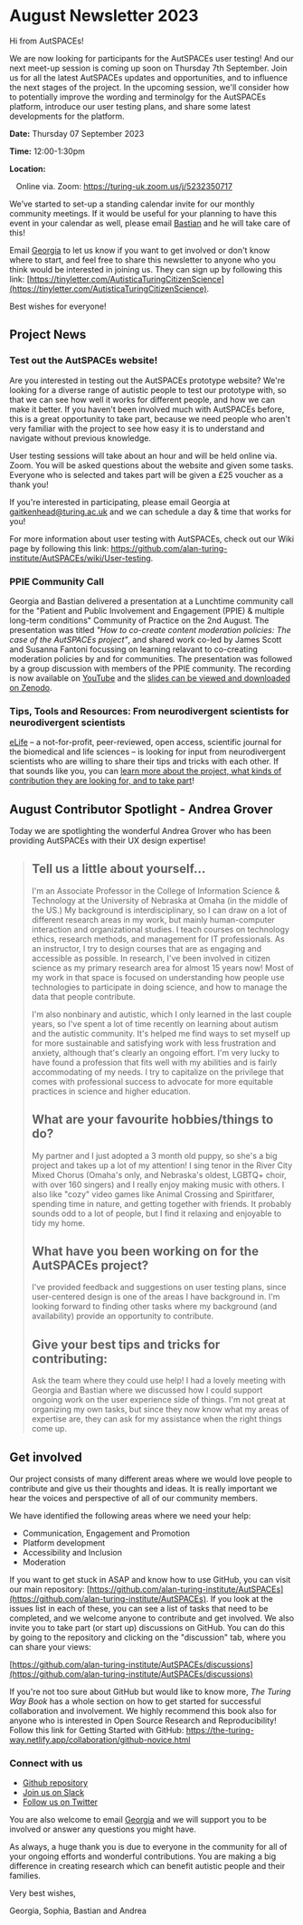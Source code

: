 August Newsletter 2023
=======================

Hi from AutSPACEs! 

We are now looking for participants for the AutSPACEs user testing! And our next meet-up session is coming up soon on Thursday 7th September. Join us for all the latest AutSPACEs updates and opportunities, and to influence the next stages of the project. In the upcoming session, we'll consider how to potentially improve the wording and terminolgy for the AutSPACEs platform, introduce our user testing plans, and share some latest developments for the platform. 

**Date:** Thursday 07 September 2023

**Time:** 12:00-1:30pm

**Location:**     

   Online via. Zoom: https://turing-uk.zoom.us/j/5232350717

We’ve started to set-up a standing calendar invite for our monthly community meetings. If it would be useful for your planning to have this event in your calendar as well, please email [Bastian](mailto:bgreshaketzovaras@turing.ac.uk) and he will take care of this!

Email [Georgia](mailto:gaitkenhead@turing.ac.uk) to let us know if you want to get involved or don't know where to start, and feel free to share this newsletter to anyone who you think would be interested in joining us. They can sign up by following this link: [https://tinyletter.com/AutisticaTuringCitizenScience](https://tinyletter.com/AutisticaTuringCitizenScience).

Best wishes for everyone!

Project News
------------

### Test out the AutSPACEs website! 

Are you interested in testing out the AutSPACEs prototype website? We're looking for a diverse range of autistic people to test our prototype with, so that we can see how well it works for different people, and how we can make it better. If you haven't been involved much with AutSPACEs before, this is a great opportunity to take part, because we need people who aren't very familiar with the project to see how easy it is to understand and navigate without previous knowledge. 

User testing sessions will take about an hour and will be held online via. Zoom. You will be asked questions about the website and given some tasks. Everyone who is selected and takes part will be given a £25 voucher as a thank you!

If you're interested in participating, please email Georgia at gaitkenhead@turing.ac.uk and we can schedule a day & time that works for you!

For more information about user testing with AutSPACEs, check out our Wiki page by following this link: https://github.com/alan-turing-institute/AutSPACEs/wiki/User-testing. 


### PPIE Community Call

Georgia and Bastian delivered a presentation at a Lunchtime community call for the "Patient and Public Involvement and Engagement (PPIE) & multiple long-term conditions" Community of Practice on the 2nd August. The presentation was titled _"How to co-create content moderation policies: The case of the AutSPACEs project"_, and shared work co-led by James Scott and Susanna Fantoni focussing on learning relavant to co-creating moderation policies by and for communities. The presentation was followed by a group discussion with members of the PPIE community. The recording is now available on [YouTube](https://www.youtube.com/watch?v=wj55EFUvPmc) and the [slides can be viewed and downloaded on Zenodo](https://zenodo.org/record/8210859). 


### Tips, Tools and Resources: From neurodivergent scientists for neurodivergent scientists

[eLife](https://elifesciences.org/) – a not-for-profit, peer-reviewed, open access, scientific journal for the biomedical and life sciences – is looking for input from neurodivergent scientists who are willing to share their tips and tricks with each other. If that sounds like you, you can [learn more about the project, what kinds of contribution they are looking for, and to take part](https://docs.google.com/forms/d/e/1FAIpQLSeQ860VAYoT_p_-SGVSzEMFrsrsAlxeCQjpDAEPpyHAAXJoIA/viewform )! 


August Contributor Spotlight - Andrea Grover
-------------------------------------------

Today we are spotlighting the wonderful Andrea Grover who has been providing AutSPACEs with their UX design expertise!

>## Tell us a little about yourself...
>
>I'm an Associate Professor in the College of Information Science & Technology at the University of Nebraska at Omaha (in the middle of the US.) My background is interdisciplinary, so I can draw on a lot of different research areas in my work, but mainly human-computer interaction and organizational studies. I teach courses on technology ethics, research methods, and management for IT professionals. As an instructor, I try to design courses that are as engaging and accessible as possible. In research, I've been involved in citizen science as my primary research area for almost 15 years now! Most of my work in that space is focused on understanding how people use technologies to participate in doing science, and how to manage the data that people contribute.
>
>I'm also nonbinary and autistic, which I only learned in the last couple years, so I've spent a lot of time recently on learning about autism and the autistic community. It's helped me find ways to set myself up for more sustainable and satisfying work with less frustration and anxiety, although that's clearly an ongoing effort. I'm very lucky to have found a profession that fits well with my abilities and is fairly accommodating of my needs. I try to capitalize on the privilege that comes with professional success to advocate for more equitable practices in science and higher education. 
>
>## What are your favourite hobbies/things to do?
> 
>My partner and I just adopted a 3 month old puppy, so she's a big project and takes up a lot of my attention! I sing tenor in the River City Mixed Chorus (Omaha's only, and Nebraska's oldest, LGBTQ+ choir, with over 160 singers) and I really enjoy making music with others. I also like "cozy" video games like Animal Crossing and Spiritfarer, spending time in nature, and getting together with friends. It probably sounds odd to a lot of people, but I find it relaxing and enjoyable to tidy my home.
>
>## What have you been working on for the AutSPACEs project?
>
>I've provided feedback and suggestions on user testing plans, since user-centered design is one of the areas I have background in. I'm looking forward to finding other tasks where my background (and availability) provide an opportunity to contribute.
>
>## Give your best tips and tricks for contributing:
>
>Ask the team where they could use help! I had a lovely meeting with Georgia and Bastian where we discussed how I could support ongoing work on the user experience side of things. I'm not great at organizing my own tasks, but since they now know what my areas of expertise are, they can ask for my assistance when the right things come up.


Get involved
------------

Our project consists of many different areas where we would love people to contribute and give us their thoughts and ideas. It is really important we hear the voices and perspective of all of our community members.

We have identified the following areas where we need your help:

*   Communication, Engagement and Promotion
*   Platform development
*   Accessibility and Inclusion
*   Moderation

If you want to get stuck in ASAP and know how to use GitHub, you can visit our main repository: [https://github.com/alan-turing-institute/AutSPACEs](https://github.com/alan-turing-institute/AutSPACEs). If you look at the issues list in each of these, you can see a list of tasks that need to be completed, and we welcome anyone to contribute and get involved. We also invite you to take part (or start up) discussions on GitHub. You can do this by going to the repository and clicking on the "discussion" tab, where you can share your views:

[https://github.com/alan-turing-institute/AutSPACEs/discussions](https://github.com/alan-turing-institute/AutSPACEs/discussions)

If you're not too sure about GitHub but would like to know more, _The Turing Way Book_ has a whole section on how to get started for successful collaboration and involvement. We highly recommend this book also for anyone who is interested in Open Source Research and Reproducibility! Follow this link for Getting Started with GitHub: https://the-turing-way.netlify.app/collaboration/github-novice.html

### Connect with us

*   [Github repository](https://github.com/alan-turing-institute/AutSPACEs)
*   [Join us on Slack](https://slackin.openhumans.org/)
*   [Follow us on Twitter](https://twitter.com/AutSpaces)

You are also welcome to email [Georgia](mailto:gaitkenhead@turing.ac.uk) and we will support you to be involved or answer any questions you might have.

As always, a huge thank you is due to everyone in the community for all of your ongoing efforts and wonderful contributions. You are making a big difference in creating research which can benefit autistic people and their families.

Very best wishes,

Georgia, Sophia, Bastian and Andrea
